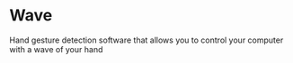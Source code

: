 # Wave
Hand gesture detection software that allows you to control your computer with a wave of your hand
